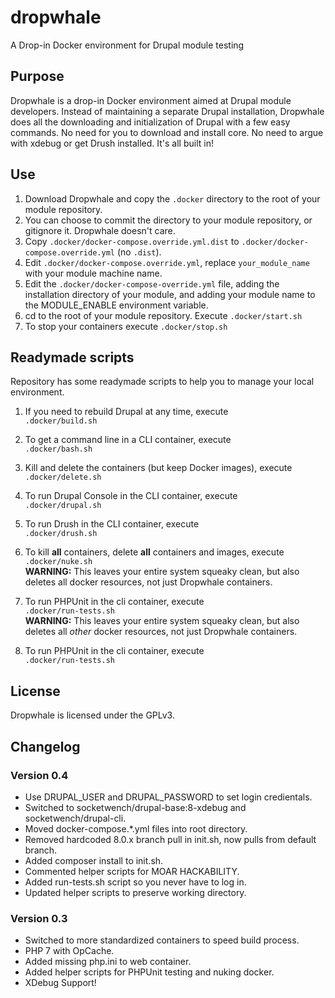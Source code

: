 # dropwhale
A Drop-in Docker environment for Drupal module testing

## Purpose

Dropwhale is a drop-in Docker environment aimed at Drupal module
developers. Instead of maintaining a separate Drupal installation,
Dropwhale does all the downloading and initialization of Drupal with a
few easy commands. No need for you to download and install core. No
need to argue with xdebug or get Drush installed. It's all built in!

## Use

1. Download Dropwhale and copy the `.docker` directory to the root of your module repository.
2. You can choose to commit the directory to your module repository, or gitignore it. Dropwhale doesn't care.
3. Copy `.docker/docker-compose.override.yml.dist` to `.docker/docker-compose.override.yml` (no `.dist`).
4. Edit `.docker/docker-compose.override.yml`, replace `your_module_name` with your module machine name.
5. Edit the `.docker/docker-compose-override.yml` file, adding the
   installation directory of your module, and adding your module name to
   the MODULE_ENABLE environment variable.
6. cd to the root of your module repository. Execute `.docker/start.sh`
7. To stop your containers execute `.docker/stop.sh`

## Readymade scripts
Repository has some readymade scripts to help you to manage your local environment.

1. If you need to rebuild Drupal at any time, execute  
`.docker/build.sh`

2. To get a command line in a CLI container, execute  
`.docker/bash.sh`

3. Kill and delete the containers (but keep Docker images), execute  
`.docker/delete.sh`

4. To run Drupal Console in the CLI container, execute  
`.docker/drupal.sh`

5. To run Drush in the CLI container, execute  
`.docker/drush.sh`

6. To kill **all** containers, delete **all** containers and images, execute  
`.docker/nuke.sh`  
**WARNING:** This leaves your entire system squeaky clean, but also deletes all
docker resources, not just Dropwhale containers.

7. To run PHPUnit in the cli container, execute  
`.docker/run-tests.sh`  
**WARNING:** This leaves your entire system squeaky clean, but also deletes all
_other_ docker resources, not just Dropwhale containers.

8. To run PHPUnit in the cli container, execute  
`.docker/run-tests.sh`

## License

Dropwhale is licensed under the GPLv3.

## Changelog

### Version 0.4
* Use DRUPAL_USER and DRUPAL_PASSWORD to set login credientals.
* Switched to socketwench/drupal-base:8-xdebug and socketwench/drupal-cli.
* Moved docker-compose.*.yml files into root directory.
* Removed hardcoded 8.0.x branch pull in init.sh, now pulls from default branch.
* Added composer install to init.sh.
* Commented helper scripts for MOAR HACKABILITY.
* Added run-tests.sh script so you never have to log in.
* Updated helper scripts to preserve working directory.

### Version 0.3
* Switched to more standardized containers to speed build process.
* PHP 7 with OpCache.
* Added missing php.ini to web container.
* Added helper scripts for PHPUnit testing and nuking docker.
* XDebug Support!
